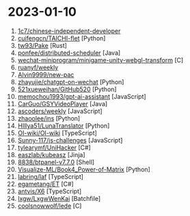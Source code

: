 # 2023-01-10

1. [1c7/chinese-independent-developer](https://github.com/1c7/chinese-independent-developer "👩🏿‍💻👨🏾‍💻👩🏼‍💻👨🏽‍💻👩🏻‍💻中国独立开发者项目列表 -- 分享大家都在做什么") 
2. [cuifengcn/TAICHI-flet](https://github.com/cuifengcn/TAICHI-flet "基于flet的一款windows桌面应用，实现了爬取图片、音乐、小说、磁力链接的功能。") [Python]
3. [tw93/Pake](https://github.com/tw93/Pake "🤱🏻 Simply make any web page a desktop application using Rust. 🤱🏻 很简单的用 Rust 打包网页生成很小的桌面 App") [Rust]
4. [ponfee/distributed-scheduler](https://github.com/ponfee/distributed-scheduler "A distributed job scheduler framework") [Java]
5. [wechat-miniprogram/minigame-unity-webgl-transform](https://github.com/wechat-miniprogram/minigame-unity-webgl-transform "") [C]
6. [ruanyf/weekly](https://github.com/ruanyf/weekly "科技爱好者周刊，每周五发布") 
7. [Alvin9999/new-pac](https://github.com/Alvin9999/new-pac "翻墙-科学上网、免费翻墙、免费科学上网、VPN、一键翻墙浏览器，vps一键搭建翻墙服务器脚本/教程，免费shadowsocks/ss/ssr/v2ray/goflyway账号/节点，免费自由上网、fanqiang、翻墙梯子，电脑、手机、iOS、安卓、windows、Mac、Linux、路由器翻墙、科学上网") 
8. [zhayujie/chatgpt-on-wechat](https://github.com/zhayujie/chatgpt-on-wechat "使用ChatGPT搭建微信聊天机器人，基于OpenAI API和itchat实现。Wechat robot based on ChatGPT, which using OpenAI api and itchat library.") [Python]
9. [521xueweihan/GitHub520](https://github.com/521xueweihan/GitHub520 "😘 让你“爱”上 GitHub，解决访问时图裂、加载慢的问题。（无需安装）") [Python]
10. [memochou1993/gpt-ai-assistant](https://github.com/memochou1993/gpt-ai-assistant "OpenAI + LINE + Vercel = GPT AI Assistant") [JavaScript]
11. [CarGuo/GSYVideoPlayer](https://github.com/CarGuo/GSYVideoPlayer "视频播放器（IJKplayer、ExoPlayer、MediaPlayer），HTTPS，支持弹幕，外挂字幕，支持滤镜、水印、gif截图，片头广告、中间广告，多个同时播放，支持基本的拖动，声音、亮度调节，支持边播边缓存，支持视频自带rotation的旋转（90,270之类），重力旋转与手动旋转的同步支持，支持列表播放 ，列表全屏动画，视频加载速度，列表小窗口支持拖动，动画效果，调整比例，多分辨率切换，支持切换播放器，进度条小窗口预览，列表切换详情页面无缝播放，rtsp、concat、mpeg。") [Java]
12. [ascoders/weekly](https://github.com/ascoders/weekly "前端精读周刊。帮你理解最前沿、实用的技术。") [JavaScript]
13. [zhaoolee/ins](https://github.com/zhaoolee/ins "🍭互联网从业者的灵感数据库，无广告，Github Actions自动检测网站访问速度") [Python]
14. [HIllya51/LunaTranslator](https://github.com/HIllya51/LunaTranslator "Galgame翻译工具，支持剪贴板、OCR、HOOK，支持30余种翻译工具。Galgame translate tool , support clipboard / OCR/ HOOK, support 30+ translate engines.") [Python]
15. [OI-wiki/OI-wiki](https://github.com/OI-wiki/OI-wiki "🌟 Wiki of OI / ICPC for everyone. （某大型游戏线上攻略，内含炫酷算术魔法）") [TypeScript]
16. [Sunny-117/js-challenges](https://github.com/Sunny-117/js-challenges "集锦前端JavaScript编程题，Not just for interviews") [JavaScript]
17. [tylearymf/UniHacker](https://github.com/tylearymf/UniHacker "Patch all versions of Unity3D and UnityHub for Windows, MacOS, Linux and Docker.") [C#]
18. [easzlab/kubeasz](https://github.com/easzlab/kubeasz "使用Ansible脚本安装K8S集群，介绍组件交互原理，方便直接，不受国内网络环境影响") [Jinja]
19. [8838/btpanel-v7.7.0](https://github.com/8838/btpanel-v7.7.0 "宝塔v7.7.0官方原版备份") [Shell]
20. [Visualize-ML/Book4_Power-of-Matrix](https://github.com/Visualize-ML/Book4_Power-of-Matrix "Book_4_《矩阵力量》 | 鸢尾花书：从加减乘除到机器学习；本册有，584幅图，81个代码文件，其中18个Streamlit App；状态：清华社五审五校中；Github稿件基本稳定，欢迎提意见，会及时修改") [Python]
21. [labring/laf](https://github.com/labring/laf "laf 是一个 serverless 框架，提供开箱即用的云函数，云数据库，对象存储等能力，是一个一站式开发平台，像写博客一样写代码！") [TypeScript]
22. [egametang/ET](https://github.com/egametang/ET "Unity3D Client And C# Server Framework") [C#]
23. [antvis/X6](https://github.com/antvis/X6 "🚀 JavaScript diagramming library that uses SVG and HTML for rendering.") [TypeScript]
24. [lxgw/LxgwWenKai](https://github.com/lxgw/LxgwWenKai "An open-source Chinese font derived from Fontworks' Klee One. 一款开源中文字体，基于 FONTWORKS 出品字体 Klee One 衍生。") [Batchfile]
25. [coolsnowwolf/lede](https://github.com/coolsnowwolf/lede "Lean's LEDE source") [C]
